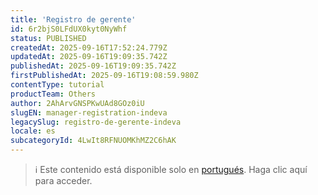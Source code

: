 ```yaml
---
title: 'Registro de gerente'
id: 6r2bjS0LFdUX0kyt0NyWhf
status: PUBLISHED
createdAt: 2025-09-16T17:52:24.779Z
updatedAt: 2025-09-16T19:09:35.742Z
publishedAt: 2025-09-16T19:09:35.742Z
firstPublishedAt: 2025-09-16T19:08:59.980Z
contentType: tutorial
productTeam: Others
author: 2AhArvGNSPKwUAd8GOz0iU
slugEN: manager-registration-indeva
legacySlug: registro-de-gerente-indeva
locale: es
subcategoryId: 4LwIt8RFNUOMKhMZ2C6hAK
---
```


> ℹ️ Este contenido está disponible solo en [portugués](/pt/tutorial/cadastro-de-gerente-indeva--6r2bjS0LFdUX0kyt0NyWhf). Haga clic aquí para acceder.
